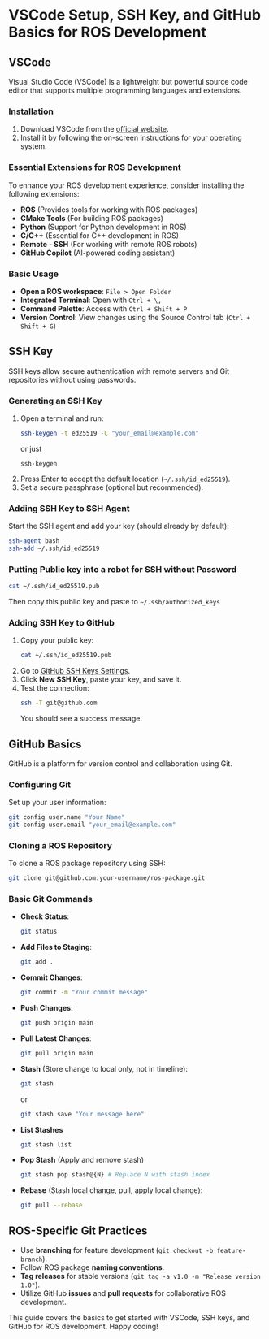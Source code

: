 # VSCode Setup, SSH Key, and GitHub Basics for ROS Development

## VSCode
Visual Studio Code (VSCode) is a lightweight but powerful source code editor that supports multiple programming languages and extensions.

### Installation
1. Download VSCode from the [official website](https://code.visualstudio.com/).
2. Install it by following the on-screen instructions for your operating system.

### Essential Extensions for ROS Development
To enhance your ROS development experience, consider installing the following extensions:
- **ROS** (Provides tools for working with ROS packages)
- **CMake Tools** (For building ROS packages)
- **Python** (Support for Python development in ROS)
- **C/C++** (Essential for C++ development in ROS)
- **Remote - SSH** (For working with remote ROS robots)
- **GitHub Copilot** (AI-powered coding assistant)

### Basic Usage
- **Open a ROS workspace**: `File > Open Folder`
- **Integrated Terminal**: Open with `Ctrl + \,`
- **Command Palette**: Access with `Ctrl + Shift + P`
- **Version Control**: View changes using the Source Control tab (`Ctrl + Shift + G`)

## SSH Key
SSH keys allow secure authentication with remote servers and Git repositories without using passwords.

### Generating an SSH Key
1. Open a terminal and run:
   ```sh
   ssh-keygen -t ed25519 -C "your_email@example.com"
   ```
   or just
   ```
   ssh-keygen
   ```
2. Press Enter to accept the default location (`~/.ssh/id_ed25519`).
3. Set a secure passphrase (optional but recommended).

### Adding SSH Key to SSH Agent
Start the SSH agent and add your key (should already by default):
```sh
ssh-agent bash
ssh-add ~/.ssh/id_ed25519
```

### Putting Public key into a robot for SSH without Password
```sh
cat ~/.ssh/id_ed25519.pub
```
Then copy this public key and paste to `~/.ssh/authorized_keys`

### Adding SSH Key to GitHub
1. Copy your public key:
   ```sh
   cat ~/.ssh/id_ed25519.pub
   ```
2. Go to [GitHub SSH Keys Settings](https://github.com/settings/keys).
3. Click **New SSH Key**, paste your key, and save it.
4. Test the connection:
   ```sh
   ssh -T git@github.com
   ```
   You should see a success message.

## GitHub Basics
GitHub is a platform for version control and collaboration using Git.

### Configuring Git
Set up your user information:
```sh
git config user.name "Your Name"
git config user.email "your_email@example.com"
```

### Cloning a ROS Repository
To clone a ROS package repository using SSH:
```sh
git clone git@github.com:your-username/ros-package.git
```

### Basic Git Commands
- **Check Status**:
  ```sh
  git status
  ```
- **Add Files to Staging**:
  ```sh
  git add .
  ```
- **Commit Changes**:
  ```sh
  git commit -m "Your commit message"
  ```
- **Push Changes**:
  ```sh
  git push origin main
  ```
- **Pull Latest Changes**:
  ```sh
  git pull origin main
  ```
- **Stash** (Store change to local only, not in timeline):
  ```sh
  git stash
  ```
  or
  ```sh
  git stash save "Your message here"
  ```
- **List Stashes**
  ```sh
  git stash list
  ```
- **Pop Stash** (Apply and remove stash)
  ```sh
  git stash pop stash@{N} # Replace N with stash index
  ```
- **Rebase** (Stash local change, pull, apply local change):
  ```sh
  git pull --rebase
  ```


## ROS-Specific Git Practices
- Use **branching** for feature development (`git checkout -b feature-branch`).
- Follow ROS package **naming conventions**.
- **Tag releases** for stable versions (`git tag -a v1.0 -m "Release version 1.0"`).
- Utilize GitHub **issues** and **pull requests** for collaborative ROS development.

This guide covers the basics to get started with VSCode, SSH keys, and GitHub for ROS development. Happy coding!